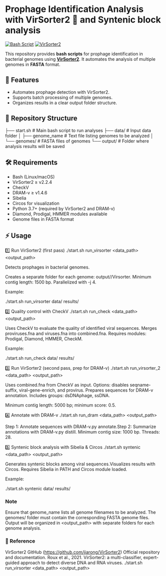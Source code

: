 # Prophage Identification Analysis with VirSorter2 🦠 and Syntenic block analysis 

[![Bash Script](https://img.shields.io/badge/bash-script-blue?logo=gnu-bash)](https://www.gnu.org/software/bash/)
[![VirSorter2](https://img.shields.io/badge/VirSorter2-ready-success)](https://github.com/jiarong/VirSorter2)

This repository provides **bash scripts** for prophage identification in bacterial genomes using **[VirSorter2](https://github.com/jiarong/VirSorter2)**. It automates the analysis of multiple genomes in **FASTA** format.

## 🚀 Features

- Automates prophage detection with VirSorter2.
- Supports batch processing of multiple genomes.
- Organizes results in a clear output folder structure.

## 📂 Repository Structure

├── start.sh # Main bash script to run analyses
├── data/ # Input data folder
│ ├── genome_name # Text file listing genomes to be analyzed
│ └── genomes/ # FASTA files of genomes
└── output/ # Folder where analysis results will be saved


## 🛠 Requirements

- Bash (Linux/macOS)
- VirSorter2 ≥ v2.2.4
- CheckV
- DRAM-v ≥ v1.4.6
- Sibelia
- Circos for visualization
- Python 3.7+ (required by VirSorter2 and DRAM-v)
- Diamond, Prodigal, HMMER modules available
- Genome files in FASTA format


## ⚡ Usage

1️⃣ Run VirSorter2 (first pass)
./start.sh run_virsorter <data_path> <output_path>


Detects prophages in bacterial genomes.

Creates a separate folder for each genome: output/<genome>/Virsorter. Minimum contig length: 1500 bp. Parallelized with -j 4.

Example:

./start.sh run_virsorter data/ results/

2️⃣ Quality control with CheckV
./start.sh run_check <data_path> <output_path>


Uses CheckV to evaluate the quality of identified viral sequences. Merges proviruses.fna and viruses.fna into combined.fna. Requires modules: Prodigal, Diamond, HMMER, CheckM.

Example:

./start.sh run_check data/ results/

3️⃣ Run VirSorter2 (second pass, prep for DRAM-v)
./start.sh run_virsorter_2 <data_path> <output_path>


Uses combined.fna from CheckV as input. Options: disables seqname-suffix, viral-gene-enrich, and provirus. Prepares sequences for DRAM-v annotation. Includes groups: dsDNAphage, ssDNA.

Minimum contig length: 5000 bp; minimum score: 0.5.

4️⃣ Annotate with DRAM-v
./start.sh run_dram <data_path> <output_path>


Step 1: Annotate sequences with DRAM-v.py annotate.Step 2: Summarize annotations with DRAM-v.py distill. Minimum contig size: 1000 bp. Threads: 28.

5️⃣ Syntenic block analysis with Sibelia & Circos
./start.sh syntenic <data_path> <output_path>


Generates syntenic blocks among viral sequences.Visualizes results with Circos. Requires Sibelia in PATH and Circos module loaded.

Example:

./start.sh syntenic data/ results/

### Note
Ensure that genome_name lists all genome filenames to be analyzed.
The genomes/ folder must contain the corresponding FASTA genome files.
Output will be organized in <output_path> with separate folders for each genome analysis.

### 🔗 Reference 
VirSorter2 GitHub (https://github.com/jiarong/VirSorter2) Official repository and documentation.
Roux et al., 2021. VirSorter2: a multi-classifier, expert-guided approach to detect diverse DNA and RNA viruses.
./start.sh run_virsorter <data_path> <output_path>

